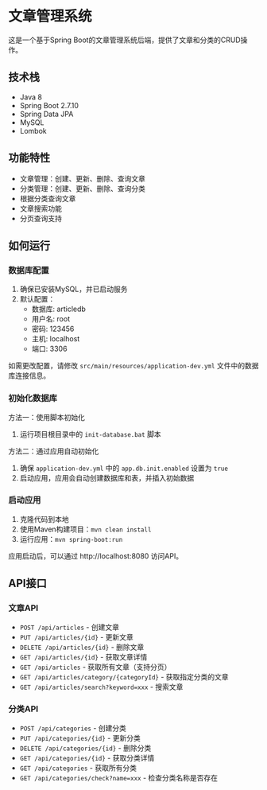 # 文章管理系统

这是一个基于Spring Boot的文章管理系统后端，提供了文章和分类的CRUD操作。

## 技术栈

- Java 8
- Spring Boot 2.7.10
- Spring Data JPA
- MySQL
- Lombok

## 功能特性

- 文章管理：创建、更新、删除、查询文章
- 分类管理：创建、更新、删除、查询分类
- 根据分类查询文章
- 文章搜索功能
- 分页查询支持

## 如何运行

### 数据库配置

1. 确保已安装MySQL，并已启动服务
2. 默认配置：
   - 数据库: articledb
   - 用户名: root
   - 密码: 123456
   - 主机: localhost
   - 端口: 3306

如需更改配置，请修改 `src/main/resources/application-dev.yml` 文件中的数据库连接信息。

### 初始化数据库

方法一：使用脚本初始化
1. 运行项目根目录中的 `init-database.bat` 脚本

方法二：通过应用自动初始化
1. 确保 `application-dev.yml` 中的 `app.db.init.enabled` 设置为 `true`
2. 启动应用，应用会自动创建数据库和表，并插入初始数据

### 启动应用

1. 克隆代码到本地
2. 使用Maven构建项目：`mvn clean install`
3. 运行应用：`mvn spring-boot:run`

应用启动后，可以通过 http://localhost:8080 访问API。

## API接口

### 文章API

- `POST /api/articles` - 创建文章
- `PUT /api/articles/{id}` - 更新文章
- `DELETE /api/articles/{id}` - 删除文章
- `GET /api/articles/{id}` - 获取文章详情
- `GET /api/articles` - 获取所有文章（支持分页）
- `GET /api/articles/category/{categoryId}` - 获取指定分类的文章
- `GET /api/articles/search?keyword=xxx` - 搜索文章

### 分类API

- `POST /api/categories` - 创建分类
- `PUT /api/categories/{id}` - 更新分类
- `DELETE /api/categories/{id}` - 删除分类
- `GET /api/categories/{id}` - 获取分类详情
- `GET /api/categories` - 获取所有分类
- `GET /api/categories/check?name=xxx` - 检查分类名称是否存在